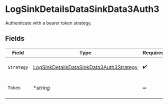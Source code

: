 # LogSinkDetailsDataSinkData3Auth3

Authenticate with a bearer token strategy.


## Fields

| Field                                                                                                       | Type                                                                                                        | Required                                                                                                    | Description                                                                                                 | Example                                                                                                     |
| ----------------------------------------------------------------------------------------------------------- | ----------------------------------------------------------------------------------------------------------- | ----------------------------------------------------------------------------------------------------------- | ----------------------------------------------------------------------------------------------------------- | ----------------------------------------------------------------------------------------------------------- |
| `Strategy`                                                                                                  | [LogSinkDetailsDataSinkData3Auth3Strategy](../../models/shared/logsinkdetailsdatasinkdata3auth3strategy.md) | :heavy_check_mark:                                                                                          | Bearer token authentication strategy.                                                                       | bearer                                                                                                      |
| `Token`                                                                                                     | **string*                                                                                                   | :heavy_minus_sign:                                                                                          | Token for bearer token authentication.                                                                      | my-token                                                                                                    |